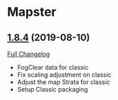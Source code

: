 # Mapster

## [1.8.4](https://github.com/Nevcairiel/Mapster/tree/1.8.4) (2019-08-10)
[Full Changelog](https://github.com/Nevcairiel/Mapster/compare/1.8.3...1.8.4)

- FogClear data for classic  
- Fix scaling adjustment on classic  
- Adjust the map Strata for classic  
- Setup Classic packaging  
